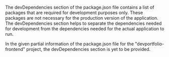 The devDependencies section of the package.json file contains a list of packages that are required for development purposes only. These packages are not necessary for the production version of the application. The devDependencies section helps to separate the dependencies needed for development from the dependencies needed for the actual application to run.

In the given partial information of the package.json file for the "devportfolio-frontend" project, the devDependencies section is yet to be provided.
